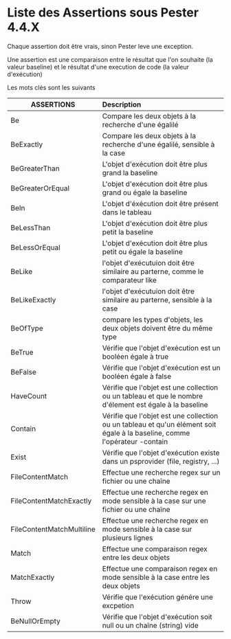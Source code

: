 Liste des Assertions sous Pester 4.4.X
======================================


Chaque assertion doit être vrais, sinon Pester leve une exception. 

Une assertion est une comparaison entre le résultat que l'on souhaite (la valeur baseline) et le résultat d'une execution de code (la valeur d'exécution)

Les mots clés sont les suivants

| ASSERTIONS   |      Description      | 
|----------|:-------------| 
| Be |  Compare les deux objets à la recherche d'une égalilé |
| BeExactly | Compare les deux objets à la recherche d'une égalilé, sensible à la case  |
| BeGreaterThan | L'objet d'exécution doit être plus grand la baseline |
| BeGreaterOrEqual | L'objet d'exécution doit être plus grand ou égale la baseline |
| BeIn | L'objet d'éxécution doit être présent dans le tableau |
| BeLessThan | L'objet d'exécution doit être plus petit la baseline |
| BeLessOrEqual | L'objet d'exécution doit être plus petit ou égale la baseline |
| BeLike | l'objet d'exécutuion doit être similaire au parterne, comme le comparateur like |
| BeLikeExactly | l'objet d'exécutuion doit être similaire au parterne, sensible à la case  |
| BeOfType | compare les types d'objets, les deux objets doivent être du même type  |
| BeTrue | Vérifie que l'objet d'exécution est un booléen égale à true |
| BeFalse | Vérifie que l'objet d'exécution est un booléen égale à false |
| HaveCount | Vérifie que l'objet est une collection ou un tableau et que le nombre d'élement est égale à la baseline  |
| Contain | Vérifie que l'objet est une collection ou un tableau et qu'un élément soit égale à la baseline, comme l'opérateur -contain |
| Exist | Vérifie que l'objet d'exécution existe dans un psprovider (file, registry, ...)  |
| FileContentMatch | Effectue une recherche regex sur un fichier ou une chaîne |
| FileContentMatchExactly | Effectue une recherche regex en mode sensible à la case sur une fichier ou une chaîne|
| FileContentMatchMultiline | Effectue une recherche regex en mode sensible à la case sur plusieurs lignes |
| Match | Effectue une comparaison regex entre les deux objets |
| MatchExactly | Effectue une comparaison regex en mode sensible à la case entre les deux objets |
| Throw | Vérifie que l'exécution génére une excpetion  |
| BeNullOrEmpty | Vérifie que l'objet d'exécution soit null ou un chaîne (string) vide |